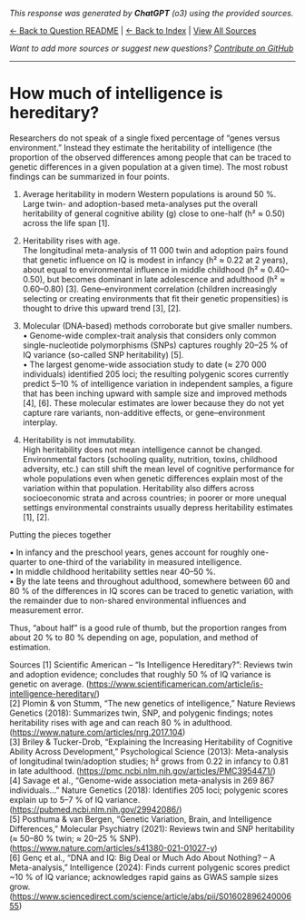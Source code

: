 <!-- 
Generated by: chatgpt
Model: o3
Prompt type: sources
Generated at: 2025-06-26T13:20:39.271030
-->

*This response was generated by **ChatGPT** (o3) using the provided sources.*

[← Back to Question README](README.md) | [← Back to Index](../README.md) | [View All Sources](../allsources.md)

*Want to add more sources or suggest new questions? [Contribute on GitHub](https://github.com/justinwest/SuggestedSources)*

---

# How much of intelligence is hereditary?

Researchers do not speak of a single fixed percentage of “genes versus environment.”  Instead they estimate the heritability of intelligence (the proportion of the observed differences among people that can be traced to genetic differences in a given population at a given time).  The most robust findings can be summarized in four points.

1. Average heritability in modern Western populations is around 50 %.  
   Large twin- and adoption-based meta-analyses put the overall heritability of general cognitive ability (g) close to one-half (h² ≈ 0.50) across the life span [1].

2. Heritability rises with age.  
   The longitudinal meta-analysis of 11 000 twin and adoption pairs found that genetic influence on IQ is modest in infancy (h² ≈ 0.22 at 2 years), about equal to environmental influence in middle childhood (h² ≈ 0.40–0.50), but becomes dominant in late adolescence and adulthood (h² ≈ 0.60–0.80) [3].  Gene–environment correlation (children increasingly selecting or creating environments that fit their genetic propensities) is thought to drive this upward trend [3], [2].

3. Molecular (DNA-based) methods corroborate but give smaller numbers.  
   • Genome-wide complex-trait analysis that considers only common single-nucleotide polymorphisms (SNPs) captures roughly 20–25 % of IQ variance (so-called SNP heritability) [5].  
   • The largest genome-wide association study to date (≈ 270 000 individuals) identified 205 loci; the resulting polygenic scores currently predict 5–10 % of intelligence variation in independent samples, a figure that has been inching upward with sample size and improved methods [4], [6].  These molecular estimates are lower because they do not yet capture rare variants, non-additive effects, or gene–environment interplay.

4. Heritability is not immutability.  
   High heritability does not mean intelligence cannot be changed.  Environmental factors (schooling quality, nutrition, toxins, childhood adversity, etc.) can still shift the mean level of cognitive performance for whole populations even when genetic differences explain most of the variation within that population.  Heritability also differs across socioeconomic strata and across countries; in poorer or more unequal settings environmental constraints usually depress heritability estimates [1], [2].

Putting the pieces together

• In infancy and the preschool years, genes account for roughly one-quarter to one-third of the variability in measured intelligence.  
• In middle childhood heritability settles near 40–50 %.  
• By the late teens and throughout adulthood, somewhere between 60 and 80 % of the differences in IQ scores can be traced to genetic variation, with the remainder due to non-shared environmental influences and measurement error.

Thus, “about half” is a good rule of thumb, but the proportion ranges from about 20 % to 80 % depending on age, population, and method of estimation.

Sources
[1] Scientific American – “Is Intelligence Hereditary?”: Reviews twin and adoption evidence; concludes that roughly 50 % of IQ variance is genetic on average. (https://www.scientificamerican.com/article/is-intelligence-hereditary/)  
[2] Plomin & von Stumm, “The new genetics of intelligence,” Nature Reviews Genetics (2018): Summarizes twin, SNP, and polygenic findings; notes heritability rises with age and can reach 80 % in adulthood. (https://www.nature.com/articles/nrg.2017.104)  
[3] Briley & Tucker-Drob, “Explaining the Increasing Heritability of Cognitive Ability Across Development,” Psychological Science (2013): Meta-analysis of longitudinal twin/adoption studies; h² grows from 0.22 in infancy to 0.81 in late adulthood. (https://pmc.ncbi.nlm.nih.gov/articles/PMC3954471/)  
[4] Savage et al., “Genome-wide association meta-analysis in 269 867 individuals…” Nature Genetics (2018): Identifies 205 loci; polygenic scores explain up to 5–7 % of IQ variance. (https://pubmed.ncbi.nlm.nih.gov/29942086/)  
[5] Posthuma & van Bergen, “Genetic Variation, Brain, and Intelligence Differences,” Molecular Psychiatry (2021): Reviews twin and SNP heritability (≈ 50–80 % twin; ≈ 20–25 % SNP). (https://www.nature.com/articles/s41380-021-01027-y)  
[6] Genç et al., “DNA and IQ: Big Deal or Much Ado About Nothing? – A Meta-analysis,” Intelligence (2024): Finds current polygenic scores predict ~10 % of IQ variance; acknowledges rapid gains as GWAS sample sizes grow. (https://www.sciencedirect.com/science/article/abs/pii/S0160289624000655)